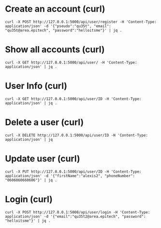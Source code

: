 
# Create an account (curl)

`curl -X POST http://127.0.0.1:5000/api/user/register -H 'Content-Type: application/json' -d '{"pseudo":"qu35t", "email": "qu35t@area.epitech", "password":"helloitsme"}' | jq .`

# Show all accounts (curl)

`curl -X GET http://127.0.0.1:5000/api/user/ -H 'Content-Type: application/json' | jq .`

# User Info (curl)

`curl -X GET http://127.0.0.1:5000/api/user/ID -H 'Content-Type: application/json' | jq .`


# Delete a user (curl)

`curl -X DELETE http://127.0.0.1:5000/api/user/ID -H 'Content-Type: application/json' | jq`

# Update user (curl)

`curl -X PUT http://127.0.0.1:5000/api/user/ID -H 'Content-Type: application/json' -d '{"firstName":"alexis2", "phoneNumber": "0606060660606"}' | jq .`

# Login (curl)

`curl -X POST http://127.0.0.1:5000/api/user/login -H 'Content-Type: application/json' -d '{"email":"qu35t2@area.epitech", "password": "helloitsme"}' | jq .`